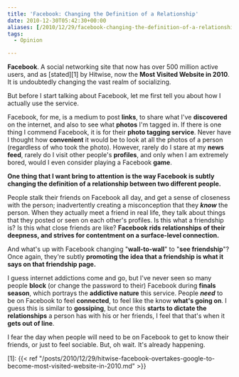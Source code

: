 ```yaml
---
title: 'Facebook: Changing the Definition of a Relationship'
date: 2010-12-30T05:42:30+00:00
aliases: [/2010/12/29/facebook-changing-the-definition-of-a-relationship/]
tags:
  - Opinion

---
```

**Facebook**. A social networking site that now has over 500 million active users, and as [stated][1] by Hitwise, now the **Most Visited Website in 2010**. It is undoubtedly changing the vast realm of socializing.

But before I start talking about Facebook, let me first tell you about how I actually use the service.

Facebook, for me, is a medium to post **links**, to share what I've **discovered** on the internet, and also to see what **photos** I'm tagged in. If there is one thing I commend Facebook, it is for their **photo tagging service**. Never have I thought how **convenient** it would be to look at all the photos of a person (regardless of who took the photo). However, rarely do I stare at my **news feed**, rarely do I visit other people's **profiles**, and only when I am extremely bored, would I even consider playing a Facebook **game**.

**One thing that I want bring to attention is the way Facebook is subtly changing the definition of a relationship between two different people.**

People stalk their friends on Facebook all day, and get a sense of closeness with the person; inadvertently creating a misconception that they ***know*** the person. When they actually meet a friend in real life, they talk about things that they posted or seen on each other's profiles. Is this what a friendship is? Is this what close friends are like? **Facebook rids relationships of their deepness, and strives for contentment on a surface-level connection.**

And what's up with Facebook changing "**wall-to-wall**" to "**see friendship**"? Once again, they're subtly **promoting the idea that a friendship is what it says on that friendship page.**

I guess internet addictions come and go, but I've never seen so many people **block** (or change the password to their) Facebook during **finals season**, which portrays the **addictive nature** this service. People ***need*** to be on Facebook to feel **connected**, to feel like the know **what's going on**. I guess this is similar to **gossiping**, but once this **starts to dictate the relationships** a person has with his or her friends, I feel that that's when it **gets out of line**.

I fear the day when people will need to be on Facebook to get to know their friends, or just to feel sociable. But, oh wait. It's already happening.

[1]: {{< ref "/posts/2010/12/29/hitwise-facebook-overtakes-google-to-become-most-visited-website-in-2010.md" >}}
